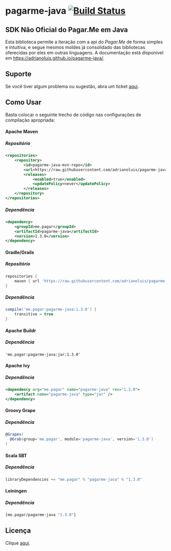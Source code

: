 pagarme-java [![Build Status](https://travis-ci.org/adrianoluis/pagarme-java.png?branch=master)](https://travis-ci.org/adrianoluis/pagarme-java)
============

## SDK Não Oficial do Pagar.Me em Java

Esta biblioteca permite a iteração com a api do *Pagar.Me* de forma simples e intuitiva, e segue mesmos moldes já consolidado das bibliotecas oferecidas por eles em outras linguagens. A documentação está disponível em https://adrianoluis.github.io/pagarme-java/.

## Suporte
Se você tiver algum problema ou sugestão, abra um ticket [aqui](https://github.com/adrianoluis/pagarme-java/issues).

## Como Usar

Basta colocar o seguinte trecho de código nas configurações de compilação apropriada:

#### Apache Maven

##### Repositório
```xml
<repositories>
    <repository>
        <id>pagarme-java-mvn-repo</id>
        <url>https://raw.githubusercontent.com/adrianoluis/pagarme-java/mvn-repo/</url>
        <releases>
            <enabled>true</enabled>
            <updatePolicy>never</updatePolicy>
        </releases>
    </repository>
</repositories>
```

##### Dependência
```xml
<dependency>
    <groupId>me.pagar</groupId>
    <artifactId>pagarme-java</artifactId>
    <version>1.3.0</version>
</dependency>
```

#### Gradle/Grails

##### Repositório
```groovy
repositories {
    maven { url 'https://raw.githubusercontent.com/adrianoluis/pagarme-java/mvn-repo' }
}
```

##### Dependência
```groovy
compile('me.pagar:pagarme-java:1.3.0') {
    transitive = true
}
```

#### Apache Buildr

##### Dependência
```
'me.pagar:pagarme-java:jar:1.3.0'
```

#### Apache Ivy

##### Dependência
```xml
<dependency org="me.pagar" name="pagarme-java" rev="1.3.0">
    <artifact name="pagarme-java" type="jar" />
</dependency>
```

#### Groovy Grape

##### Dependência
```groovy
@Grapes(
  @Grab(group='me.pagar', module='pagarme-java', version='1.3.0')
)
```

#### Scala SBT

##### Dependência
```scala
libraryDependencies += "me.pagar" % "pagarme-java" % "1.3.0"
```

#### Leiningen

##### Dependência
```clojure
[me.pagar/pagarme-java "1.3.0"]
```

## Licença

Clique [aqui](LICENSE).